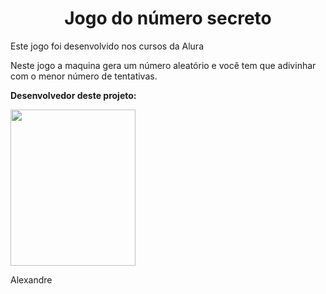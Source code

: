 <div align="center">
  <h1>Jogo do número secreto</h1>
</div>
<p>Este jogo foi desenvolvido nos cursos da Alura</p>
<p>Neste jogo a maquina gera um número aleatório e você tem que adivinhar com o menor número de tentativas.</p>

<p><b>Desenvolvedor deste projeto:</b></p>
<img src=https://github.com/user-attachments/assets/68a2df2e-141d-4ee7-95c9-d766a60bf8b2
 width="200" height="250">
<p>Alexandre</p>
